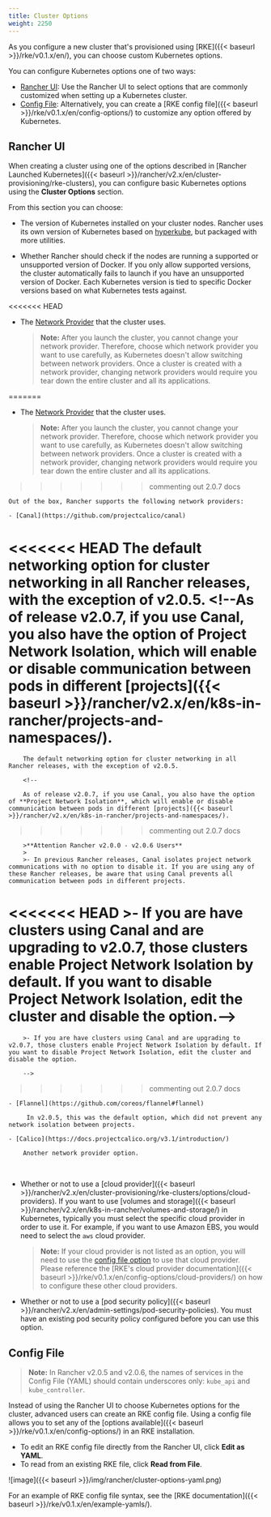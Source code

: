 ```yaml
---
title: Cluster Options
weight: 2250
---
```


As you configure a new cluster that's provisioned using [RKE]({{< baseurl >}}/rke/v0.1.x/en/), you can choose custom Kubernetes options.

You can configure Kubernetes options one of two ways:

- [Rancher UI](#rancher-ui): Use the Rancher UI to select options that are commonly customized when setting up a Kubernetes cluster.
- [Config File](#config-file): Alternatively, you can create a [RKE config file]({{< baseurl >}}/rke/v0.1.x/en/config-options/) to customize any option offered by Kubernetes.

## Rancher UI

When creating a cluster using one of the options described in [Rancher Launched Kubernetes]({{< baseurl >}}/rancher/v2.x/en/cluster-provisioning/rke-clusters), you can configure basic Kubernetes options using the **Cluster Options** section.

From this section you can choose:

- The version of Kubernetes installed on your cluster nodes. Rancher uses its own version of Kubernetes based on [hyperkube](https://hub.docker.com/r/kubernetesonarm/hyperkube/), but packaged with more utilities.

- Whether Rancher should check if the nodes are running a supported or unsupported version of Docker. If you only allow supported versions, the cluster automatically fails to launch if you have an unsupported version of Docker. Each Kubernetes version is tied to specific Docker versions based on what Kubernetes tests against.

<<<<<<< HEAD
- The [Network Provider](https://kubernetes.io/docs/concepts/cluster-administration/networking/) that the cluster uses. 

    >**Note:** After you launch the cluster, you cannot change your network provider. Therefore, choose which network provider you want to use carefully, as Kubernetes doesn't allow switching between network providers. Once a cluster is created with a network provider, changing network providers would require you  tear down the entire cluster and all its applications.
<!-- - The [Network Provider](https://kubernetes.io/docs/concepts/cluster-administration/networking/) that the cluster uses. Out of the box, Rancher supports:
    
    - <a id="canal"></a>**[Canal](https://github.com/projectcalico/canal)**: In v2.0.0 - v2.0.4 and v2.0.6, this was the default option for these clusters was Canal with network isolation. With the network isolation automatically enabled, it prevented any pod communication between [projects]({{< baseurl >}}/rancher/v2.x/en/k8s-in-rancher/projects-and-namespaces/).-->
=======
<!--

- The [Network Provider](https://kubernetes.io/docs/concepts/cluster-administration/networking/) that the cluster uses. Out of the box, Rancher supports:
    
    - <a id="canal"></a>**[Canal](https://github.com/projectcalico/canal)**: In v2.0.0 - v2.0.4 and v2.0.6, this was the default option for these clusters was Canal with network isolation. With the network isolation automatically enabled, it prevented any pod communication between [projects]({{< baseurl >}}/rancher/v2.x/en/k8s-in-rancher/projects-and-namespaces/). -->


- The [Network Provider](https://kubernetes.io/docs/concepts/cluster-administration/networking/) that the cluster uses. 

    >**Note:** After you launch the cluster, you cannot change your network provider. Therefore, choose which network provider you want to use carefully, as Kubernetes doesn't allow switching between network providers. Once a cluster is created with a network provider, changing network providers would require you  tear down the entire cluster and all its applications.
>>>>>>> commenting out 2.0.7 docs

    Out of the box, Rancher supports the following network providers:

    - [Canal](https://github.com/projectcalico/canal)
    
<<<<<<< HEAD
        The default networking option for cluster networking in all Rancher releases, with the exception of v2.0.5. <!--As of release v2.0.7, if you use Canal, you also have the option of **Project Network Isolation**, which will enable or disable communication between pods in different [projects]({{< baseurl >}}/rancher/v2.x/en/k8s-in-rancher/projects-and-namespaces/).
=======
        The default networking option for cluster networking in all Rancher releases, with the exception of v2.0.5. 
        
        <!-- 
        
        As of release v2.0.7, if you use Canal, you also have the option of **Project Network Isolation**, which will enable or disable communication between pods in different [projects]({{< baseurl >}}/rancher/v2.x/en/k8s-in-rancher/projects-and-namespaces/).
>>>>>>> commenting out 2.0.7 docs
    
        >**Attention Rancher v2.0.0 - v2.0.6 Users**
        >
        >- In previous Rancher releases, Canal isolates project network communications with no option to disable it. If you are using any of these Rancher releases, be aware that using Canal prevents all communication between pods in different projects.
<<<<<<< HEAD
        >- If you are have clusters using Canal and are upgrading to v2.0.7, those clusters enable Project Network Isolation by default. If you want to disable Project Network Isolation, edit the cluster and disable the option.-->
=======
        >- If you are have clusters using Canal and are upgrading to v2.0.7, those clusters enable Project Network Isolation by default. If you want to disable Project Network Isolation, edit the cluster and disable the option. 
        
        -->
>>>>>>> commenting out 2.0.7 docs

    - [Flannel](https://github.com/coreos/flannel#flannel)
    
         In v2.0.5, this was the default option, which did not prevent any network isolation between projects.

    - [Calico](https://docs.projectcalico.org/v3.1/introduction/)

        Another network provider option.

<br/>

- Whether or not to use a [cloud provider]({{< baseurl >}}/rancher/v2.x/en/cluster-provisioning/rke-clusters/options/cloud-providers). If you want to use [volumes and storage]({{< baseurl >}}/rancher/v2.x/en/k8s-in-rancher/volumes-and-storage/) in Kubernetes, typically you must select the specific cloud provider in order to use it. For example, if you want to use Amazon EBS, you would need to select the `aws` cloud provider.

    >**Note:** If your cloud provider is not listed as an option, you will need to use the [config file option](#config-file) to use that cloud provider. Please reference the [RKE's cloud provider documentation]({{< baseurl >}}/rke/v0.1.x/en/config-options/cloud-providers/) on how to configure these other cloud providers.

- Whether or not to use a [pod security policy]({{< baseurl >}}/rancher/v2.x/en/admin-settings/pod-security-policies). You must have an existing pod security policy configured before you can use this option.

## Config File

>**Note:** In Rancher v2.0.5 and v2.0.6, the names of services in the Config File (YAML) should contain underscores only: `kube_api` and `kube_controller`.

Instead of using the Rancher UI to choose Kubernetes options for the cluster, advanced users can create an RKE config file. Using a config file allows you to set any of the [options available]({{< baseurl >}}/rke/v0.1.x/en/config-options/) in an RKE installation.

- To edit an RKE config file directly from the Rancher UI, click **Edit as YAML**.
- To read from an existing RKE file, click **Read from File**.

![image]({{< baseurl >}}/img/rancher/cluster-options-yaml.png)

For an example of RKE config file syntax, see the [RKE documentation]({{< baseurl >}}/rke/v0.1.x/en/example-yamls/).  
